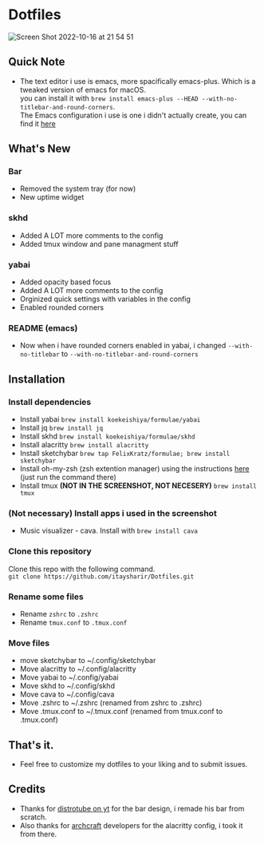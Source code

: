 # Dotfiles
![Screen Shot 2022-10-16 at 21 54 51](https://user-images.githubusercontent.com/87126382/196052893-bdc32b72-a9c2-4ec1-a21b-2c321156a486.png)

## Quick Note
- The text editor i use is emacs, more spacifically emacs-plus. Which is a tweaked version of emacs for macOS. <br> you can install it with
```brew install emacs-plus --HEAD --with-no-titlebar-and-round-corners```. <br> The Emacs configuration i use is one i didn't actually create, you can find it [here](https://github.com/doomemacs/doomemacs) <br>
## What's New
### Bar
- Removed the system tray (for now)
- New uptime widget
### skhd
- Added A LOT more comments to the config
- Added tmux window and pane managment stuff
### yabai
- Added opacity based focus
- Added A LOT more comments to the config
- Orginized quick settings with variables in the config
- Enabled rounded corners
### README (emacs)
- Now when i have rounded corners enabled in yabai, i changed ```--with-no-titlebar``` to ```--with-no-titlebar-and-round-corners```

## Installation
### Install dependencies
- Install yabai ```brew install koekeishiya/formulae/yabai```
- Install jq ```brew install jq```
- Install skhd ```brew install koekeishiya/formulae/skhd```
- Install alacritty ```brew install alacritty```
- Install sketchybar ```brew tap FelixKratz/formulae; brew install sketchybar```
- Install oh-my-zsh (zsh extention manager) using the instructions [here](https://ohmyz.sh/#install) (just run the command there)
- Install tmux **(NOT IN THE SCREENSHOT, NOT NECESERY)** ```brew install tmux```

### (Not necessary) Install apps i used in the screenshot
- Music visualizer - cava. Install with ```brew install cava```

### Clone this repository
Clone this repo with the following command. <br>
```git clone https://github.com/itaysharir/Dotfiles.git```

### Rename some files
- Rename ```zshrc``` to ```.zshrc```
- Rename ```tmux.conf``` to ```.tmux.conf```

### Move files
- move sketchybar to ~/.config/sketchybar <br>
- Move alacritty to ~/.config/alacritty <br>
- Move yabai to ~/.config/yabai <br>
- Move skhd to ~/.config/skhd <br>
- Move cava to ~/.config/cava
- Move .zshrc to ~/.zshrc (renamed from zshrc to .zshrc)
- Move .tmux.conf to ~/.tmux.conf (renamed from tmux.conf to .tmux.conf)

## That's it.
- Feel free to customize my dotfiles to your liking and to submit issues.

## Credits
- Thanks for [distrotube on yt](https://www.youtube.com/channel/UCVls1GmFKf6WlTraIb_IaJg) for the bar design, i remade his bar from scratch. <br>
- Also thanks for [archcraft](https://archcraft.io/) developers for the alacritty config, i took it from there.

